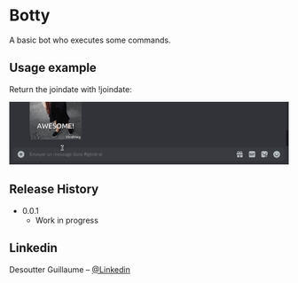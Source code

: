 # Botty

A basic bot who executes some commands.


## Usage example

Return the joindate with !joindate:


![](example1.gif)

## Release History

* 0.0.1
    * Work in progress

## Linkedin

Desoutter Guillaume – [@Linkedin](https://www.linkedin.com/in/guillaume-desoutter/) 




